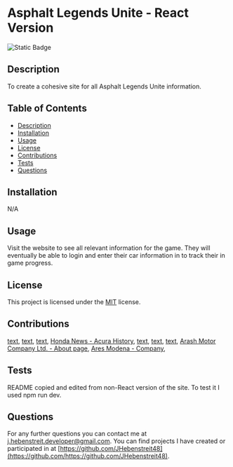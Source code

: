 
  # Asphalt Legends Unite - React Version

  ![Static Badge](https://img.shields.io/badge/License-MIT-yellow)

  ## Description

  To create a cohesive site for all Asphalt Legends Unite information.

  ## Table of Contents

- [Description](#description)
- [Installation](#installation)
- [Usage](#usage)
- [License](#license)
- [Contributions](#contributions)
- [Tests](#tests)
- [Questions](#questions)

## Installation

N/A

## Usage

Visit the website to see all relevant information for the game. They will eventually be able to login and enter their car information in to track their in game progress.

## License
  This project is licensed under the [MIT](https://opensource.org/license/MIT) license.

## Contributions

[text](https://coding-boot-camp.github.io/full-stack/github/professional-readme-guide),
[text](https://asphalt.fandom.com/wiki/Ajlani_Motors),
[text](https://en.wikipedia.org/wiki/Acura),
[Honda News - Acura History](https://hondanews.com/en-US/releases/release-e6b4345aa35541ea9556b69e4424209e-acura-history),
[text](https://www.google.com/search?gs_ssp=eJzj4tVP1zc0zDZNMTfNTc8zYLRSNagwMbcws0w2Tkw2S0sEgiQrg4rURKOkVAtjQ8s0YxMzQ3NTL75EhZTU4sz0PIXE8sSiFADA_RSv&q=a+design+award&oq=A+Design+A&gs_lcrp=EgZjaHJvbWUqEwgBEC4YgwEYrwEYxwEYsQMYgAQyBggAEEUYOTITCAEQLhiDARivARjHARixAxiABDIHCAIQABiABDIHCAMQABiABDIHCAQQABiABDIHCAUQABiABDIHCAYQABiABDIGCAcQRRhB0gEINDUzMmowajeoAgCwAgA&sourceid=chrome&ie=UTF-8),
[text](https://aroc-uk.com/about/company-history/),
[text](https://www.linkedin.com/company/apollo-automobil-limited/?originalSubdomain=hk),
[Arash Motor Company Ltd. - About page](https://arashcars.com/about/),
[Ares Modena - Company](https://www.aresdesign.com/en-us/company/),

## Tests

README copied and edited from non-React version of the site. To test it I used npm run dev.
  
## Questions

For any further questions you can contact me at [j.hebenstreit.developer@gmail.com](mailto:j.hebenstreit.developer@gmail.com). You can find projects I have created or participated in at [https://github.com/JHebenstreit48](https://github.com/https://github.com/JHebenstreit48).


